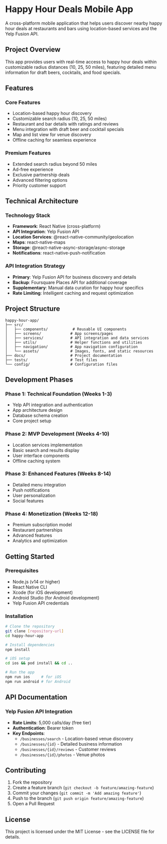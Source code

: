 # Happy Hour Deals Mobile App

A cross-platform mobile application that helps users discover nearby happy hour deals at restaurants and bars using location-based services and the Yelp Fusion API.

## Project Overview

This app provides users with real-time access to happy hour deals within customizable radius distances (10, 25, 50 miles), featuring detailed menu information for draft beers, cocktails, and food specials.

## Features

### Core Features
- Location-based happy hour discovery
- Customizable search radius (10, 25, 50 miles)
- Restaurant and bar details with ratings and reviews
- Menu integration with draft beer and cocktail specials
- Map and list view for venue discovery
- Offline caching for seamless experience

### Premium Features
- Extended search radius beyond 50 miles
- Ad-free experience
- Exclusive partnership deals
- Advanced filtering options
- Priority customer support

## Technical Architecture

### Technology Stack
- **Framework**: React Native (cross-platform)
- **API Integration**: Yelp Fusion API
- **Location Services**: @react-native-community/geolocation
- **Maps**: react-native-maps
- **Storage**: @react-native-async-storage/async-storage
- **Notifications**: react-native-push-notification

### API Integration Strategy
- **Primary**: Yelp Fusion API for business discovery and details
- **Backup**: Foursquare Places API for additional coverage
- **Supplementary**: Manual data curation for happy hour specifics
- **Rate Limiting**: Intelligent caching and request optimization

## Project Structure

```
happy-hour-app/
├── src/
│   ├── components/           # Reusable UI components
│   ├── screens/             # App screens/pages
│   ├── services/            # API integration and data services
│   ├── utils/               # Helper functions and utilities
│   ├── navigation/          # App navigation configuration
│   └── assets/              # Images, fonts, and static resources
├── docs/                    # Project documentation
├── tests/                   # Test files
└── config/                  # Configuration files
```

## Development Phases

### Phase 1: Technical Foundation (Weeks 1-3)
- Yelp API integration and authentication
- App architecture design
- Database schema creation
- Core project setup

### Phase 2: MVP Development (Weeks 4-10)
- Location services implementation
- Basic search and results display
- User interface components
- Offline caching system

### Phase 3: Enhanced Features (Weeks 8-14)
- Detailed menu integration
- Push notifications
- User personalization
- Social features

### Phase 4: Monetization (Weeks 12-18)
- Premium subscription model
- Restaurant partnerships
- Advanced features
- Analytics and optimization

## Getting Started

### Prerequisites
- Node.js (v14 or higher)
- React Native CLI
- Xcode (for iOS development)
- Android Studio (for Android development)
- Yelp Fusion API credentials

### Installation
```bash
# Clone the repository
git clone [repository-url]
cd happy-hour-app

# Install dependencies
npm install

# iOS setup
cd ios && pod install && cd ..

# Run the app
npm run ios     # for iOS
npm run android # for Android
```

## API Documentation

### Yelp Fusion API Integration
- **Rate Limits**: 5,000 calls/day (free tier)
- **Authentication**: Bearer token
- **Key Endpoints**:
  - `/businesses/search` - Location-based venue discovery
  - `/businesses/{id}` - Detailed business information
  - `/businesses/{id}/reviews` - Customer reviews
  - `/businesses/{id}/photos` - Venue photos

## Contributing

1. Fork the repository
2. Create a feature branch (`git checkout -b feature/amazing-feature`)
3. Commit your changes (`git commit -m 'Add amazing feature'`)
4. Push to the branch (`git push origin feature/amazing-feature`)
5. Open a Pull Request

## License

This project is licensed under the MIT License - see the LICENSE file for details.